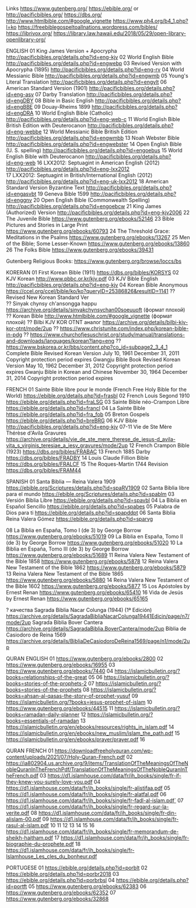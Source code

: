 
Links
https://www.gutenberg.org/
https://ebible.org/ or http://pacificbibles.org/
https://dbs.org/
http://www.htmlbible.com/#google_vignette   https://www.ph4.org/b4_1.php?l=ko
https://freebiblegospeltoallnations.wordpress.com/bibles/
https://librivox.org/
https://library.law.hawaii.edu/2018/05/29/open-library-openlibrary-org/



ENGLISH
01  King James Version + Apocrypha                              http://pacificbibles.org/details.php?id=eng-kjv
02  World English Bible                                         http://pacificbibles.org/details.php?id=engwebp
03  Revised Version with Apocrypha (1895)                       http://pacificbibles.org/details.php?id=eng-rv
04  World Messianic Bible                                       http://pacificbibles.org/details.php?id=engwmb
05  Young's Literal Translation                                 http://pacificbibles.org/details.php?id=engylt
06  American Standard Version (1901)                            http://pacificbibles.org/details.php?id=eng-asv
07  Darby Translation                                           http://pacificbibles.org/details.php?id=engDBY
08  Bible in Basic English                                      http://pacificbibles.org/details.php?id=engBBE
09  Douay-Rheims 1899                                           http://pacificbibles.org/details.php?id=engDRA
10  World English Bible (Catholic)                              http://pacificbibles.org/details.php?id=eng-web-c
11  World English Bible British Edition with Deuterocanon       http://pacificbibles.org/details.php?id=eng-webbe
12  World Messianic Bible British Edition                       http://pacificbibles.org/details.php?id=engwmbb
13  Noah Webster Bible                                          http://pacificbibles.org/details.php?id=engwebster
14  Open English Bible (U. S. spelling)                         http://pacificbibles.org/details.php?id=engoebus
15  World English Bible with Deuterocanon                       http://pacificbibles.org/details.php?id=eng-web
16  LXX2012: Septuagint in American English (2012)              http://pacificbibles.org/details.php?id=eng-lxx2012  
17  LXX2012: Septuagint in British/International English (2012) http://pacificbibles.org/details.php?id=eng-uk-lxx2012
18  American Standard Version Byzantine Text                    http://pacificbibles.org/details.php?id=engasvbt
19  Geneva Bible 1599                                           http://pacificbibles.org/details.php?id=enggnv
20  Open English Bible (Commonwealth Spelling)                  http://pacificbibles.org/details.php?id=engoebcw
21  King James (Authorized) Version                             http://pacificbibles.org/details.php?id=eng-kjv2006
22  The Juvenile Bible                                          https://www.gutenberg.org/ebooks/52146
23  Bible Pictures and Stories in Large Print                   https://www.gutenberg.org/ebooks/60793
24  The Threshold Grace: Meditations in the Psalms              https://www.gutenberg.org/ebooks/13267
25  Men of the Bible; Some Lesser-Known                         https://www.gutenberg.org/ebooks/13860
26  The Folks Bible                                             https://www.gutenberg.org/ebooks/39431

Gutenberg Religious Books: https://www.gutenberg.org/browse/loccs/bs



KORERAN
01  First Korean Bible (1911)          https://dbs.org/bibles/KORSYS
02  KJV Korean                         http://www.pbbc.or.kr/kjv.pdf
03  KJV Bible  English                 http://pacificbibles.org/details.php?id=eng-kjv
04  Korean Bible Anonymous             https://ccel.org/ccel/bible/ko/ko?queryID=25386826&resultID=1141
??  Revised New Korean Standard Ver    
??  Sinyak chynsy ch'ansongga happu    https://archive.org/details/sinyakchynsychan00soeuuoft (формат плохой)
??  Korean Bible                       http://www.htmlbible.com/#google_vignette (формат плохой)
??  Bilbi KJV KOR OTNT     аналог      https://archive.org/details/bilbi-kjv-kor-otnt/mode/2up
??  https://www.christunite.com/index.php/korean-bible-in-pdg
??  https://www.churchofjesuschrist.org/study/manual/translations-and-downloads/languages/korean?lang=eng
??  https://www.bskorea.or.kr/bbs/content.php?co_id=subpage2_3_4_1
Complete Bible Revised Korean Version    July 10, 1961    December 31, 2011 Copyright protection period expires
Gwangju Bible Book Revised Korean Version    May 10, 1962    December 31, 2012 Copyright protection period expires
Gwanju Bible in Korean and Chinese    November 30, 1964    December 31, 2014 Copyright protection period expires



FRENCH
01  Sainte Bible libre pour le monde (French Free Holy Bible for the World) https://ebible.org/details.php?id=frasbl
02  French Louis Segond 1910        https://ebible.org/details.php?id=fraLSG
03  Sainte Bible néo-Crampon Libre  https://ebible.org/details.php?id=francl
04  La Sainte Bible                 https://ebible.org/details.php?id=fra_fob
05  Breton Gospels                  https://ebible.org/details.php?id=breBRG
06  KJV Bible                       http://pacificbibles.org/details.php?id=eng-kjv
07-11   Vie de Ste Mère Thérèse d'Avila Gravures https://archive.org/details/vie_de_ste_mere_therese_de_jesus-d_avila-vita_s_virginis_teresiae_a_iesv_gravures/mode/2up
12  French Crampon Bible (1923)     https://dbs.org/bibles/FRABAC
13  French 1885 Darby               https://dbs.org/bibles/FRADBY
14  Louis Claude Fillion Bible      https://dbs.org/bibles/FRALCF
15  The Roques-Martin 1744 Revision https://dbs.org/bibles/FRAM44



SPANISH
01  Santa Biblia — Reina Valera 1909    https://ebible.org/Scriptures/details.php?id=spaRV1909
02  Santa Biblia libre para el mundo    https://ebible.org/Scriptures/details.php?id=spablm
03  Versión Biblia Libre                https://ebible.org/details.php?id=spavbl
04  La Biblia en Español Sencillo       https://ebible.org/details.php?id=spabes
05  Palabra de Dios para ti             https://ebible.org/details.php?id=spapddpt
06  Santa Biblia Reina Valera Gómez     https://ebible.org/details.php?id=sparvg

08  La Biblia en España, Tomo I (de 3) by George Borrow     https://www.gutenberg.org/ebooks/51019
09  La Biblia en España, Tomo II (de 3) by George Borrow    https://www.gutenberg.org/ebooks/51020
10  La Biblia en España, Tomo III (de 3) by George Borrow   https://www.gutenberg.org/ebooks/51689
11  Reina Valera New Testament of the Bible 1858            https://www.gutenberg.org/ebooks/5878
12  Reina Valera New Testament of the Bible 1862            https://www.gutenberg.org/ebooks/5879
13  Reina Valera New Testament of the Bible 1865            https://www.gutenberg.org/ebooks/5880
14  Reina Valera New Testament of the Bible 1602            https://www.gutenberg.org/ebooks/5877
15  Los Apóstoles by Ernest Renan                           https://www.gutenberg.org/ebooks/65410
16  Vida de Jesús by Ernest Renan                           https://www.gutenberg.org/ebooks/65165

? качества
Sagrada Biblia Nacar Colunga (1944) (1ª Edición)    https://archive.org/details/SagradaBibliaNacarColunga19441Edicin/page/n7/mode/2up
Sagrada Biblia Bover Cantera    https://archive.org/details/SagradaBiblia.BoverCantera/mode/2up
Biblia de Casiodoro de Reina 1569   https://archive.org/details/BibliaDeCasiodoroDeReina1569/page/n1/mode/2up



QURAN ENGLISH
01 https://www.gutenberg.org/ebooks/2800
02 https://www.gutenberg.org/ebooks/16955
03 https://www.gutenberg.org/ebooks/7440
04 https://islamicbulletin.org/?books=relationships-of-the-great
05
06 https://islamicbulletin.org/?books=stories-of-the-prophets-2
07 https://islamicbulletin.org/?books=stories-of-the-prophets
08 https://islamicbulletin.org/?books=ahsan-al-qasas-the-story-of-prophet-yusuf
09 https://islamicbulletin.org/?books=jesus-prophet-of-islam
10 https://www.gutenberg.org/ebooks/44515 
11 https://islamicbulletin.org/?books=ramadan-daily-planner
12 https://islamicbulletin.org/?books=essentials-of-ramadan
13 https://islamicbulletin.org/en/ebooks/resources/rights_in_islam.pdf
14 https://islamicbulletin.org/en/ebooks/new_muslim/islam_the_path.pdf
15 https://islamicbulletin.org/en/ebooks/prayer/prayer.pdf
16 


QURAN FRENCH
01 https://downloadfreeholyquran.com/wp-content/uploads/2021/07/Holy-Quran-French.pdf
02 https://ia802904.us.archive.org/9/items/TranslationOfTheMeaningsOfTheNobleQuranInTheFrenchPdf/TranslationOfTheMeaningsOfTheNobleQuranInTheFrench.pdf
03 https://d1.islamhouse.com/data/fr/ih_books/single/fr-if-they-knew-you-surely-love-you.pdf
04 https://d1.islamhouse.com/data/fr/ih_books/single/fr-alistifaa.pdf
05 https://d1.islamhouse.com/data/fr/ih_books/single/fr-alatfal.pdf
06 https://d1.islamhouse.com/data/fr/ih_books/single/fr-fadl-al-islam.pdf`
07 https://d1.islamhouse.com/data/fr/ih_books/single/fr-regard-sur-la-verite.pdf
08 https://d1.islamhouse.com/data/fr/ih_books/single/fr-din-alislam-00.pdf
09 https://d1.islamhouse.com/data/fr/ih_books/single/fr-rasul-al-islam.pdf
10
11
12
13
14
15
16 https://d1.islamhouse.com/data/fr/ih_books/single/fr-memorandum-de-sheikh-haitham.pdf
17 https://d1.islamhouse.com/data/fr/ih_books/single/fr-biographie-du-prophete.pdf
18 https://d1.islamhouse.com/data/fr/ih_books/single/fr-Islamhouse_Les_cles_du_bonheur.pdf



PORTUGESE
01 https://ebible.org/details.php?id=porblt
02 https://ebible.org/details.php?id=porbr2018
03 https://ebible.org/details.php?id=porbrbsl
04 https://ebible.org/details.php?id=portft
05 https://www.gutenberg.org/ebooks/62383
06 https://www.gutenberg.org/ebooks/62352
07 https://www.gutenberg.org/ebooks/32868
